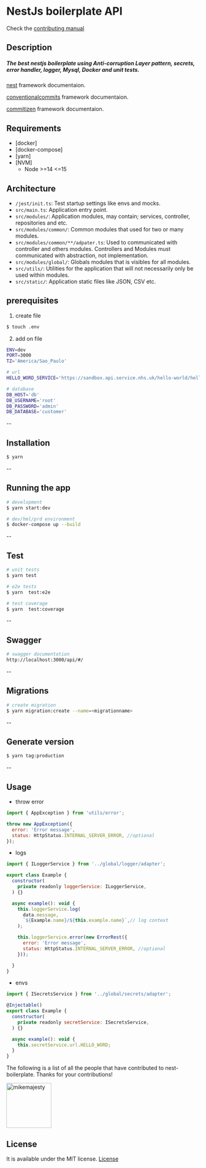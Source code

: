 # NestJs boilerplate API

Check the [contributing manual](./CONTRIBUTING.md)

## Description

##### The best nestjs boilerplate using Anti-corruption Layer pattern, secrets, error handler, logger, Mysql, Docker and unit tests.

[nest](https://docs.nestjs.com/) framework documentaion.

[conventionalcommits](https://www.conventionalcommits.org/en/v1.0.0/) framework documentaion.

[commitizen](https://github.com/commitizen/cz-cli) framework documentaion.

## Requirements

- [docker]
- [docker-compose]
- [yarn]
- [NVM]
  - Node >=14 <=15

## Architecture

- `/jest/init.ts`: Test startup settings like envs and mocks.
- `src/main.ts`: Application entry point.
- `src/modules/`: Application modules, may contain; services, controller, repositories and etc.
- `src/modules/common/`: Common modules that used for two or many modules.
- `src/modules/common/**/adpater.ts`: Used to communicated with controller and others modules. Controllers and Modules must communicated with abstraction, not implementation.
- `src/modules/global/`: Globals modules that is visibles for all modules.
- `src/utils/`: Utilities for the application that will not necessarily only be used within modules.
- `src/static/`: Application static files like JSON, CSV etc.

## prerequisites

1. create file

```bash
$ touch .env
```

2. add on file

```bash
ENV=dev
PORT=3000
TZ='America/Sao_Paulo'

# url
HELLO_WORD_SERVICE='https://sandbox.api.service.nhs.uk/hello-world/hello/world'

# database
DB_HOST='db'
DB_USERNAME='root'
DB_PASSWORD='admin'
DB_DATABASE='customer'
```

--

## Installation

```bash
$ yarn
```

--

## Running the app

```bash
# development
$ yarn start:dev
```

```bash
# dev/hml/prd environment
$ docker-compose up --build
```

-- 

## Test

```bash
# unit tests
$ yarn test

# e2e tests
$ yarn  test:e2e

# test coverage
$ yarn  test:coverage
```

--

## Swagger

```bash
# swagger documentation
http://localhost:3000/api/#/

```
--

## Migrations

```bash
# create migration
$ yarn migration:create --name=<migrationname>

```

--

## Generate version

```bash
$ yarn tag:production
```

--

## Usage

- throw error

```js
import { AppException } from 'utils/error';

throw new AppException({
  error: 'Error message',
  status: HttpStatus.INTERNAL_SERVER_ERROR, //optional
});
```

- logs

```js
import { ILoggerService } from '../global/logger/adapter';

export class Example {
  constructor(
    private readonly loggerService: ILoggerService,
  ) {}

  async example(): void {
    this.loggerService.log(
      data.message,
      `${Example.name}/${this.example.name}`,// log context
    );

    this.loggerService.error(new ErrorRest({
      error: 'Error message',
      status: HttpStatus.INTERNAL_SERVER_ERROR, //optional
    }));

  }
}

```

- envs

```js
import { ISecretsService } from '../global/secrets/adapter';

@Injectable()
export class Example {
  constructor(
    private readonly secretService: ISecretsService,
  ) {}

  async example(): void {
    this.secretService.url.HELLO_WORD;
  }
}


```

The following is a list of all the people that have contributed to nest-boilerplate. Thanks for your contributions!

[<img alt="mikemajesty" src="https://avatars1.githubusercontent.com/u/11630212?s=460&v=4&s=117" width="117">](https://github.com/mikemajesty)

## License

It is available under the MIT license.
[License](https://opensource.org/licenses/mit-license.php)
